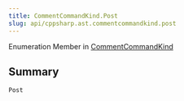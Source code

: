 ```yaml
---
title: CommentCommandKind.Post
slug: api/cppsharp.ast.commentcommandkind.post
---
```

Enumeration Member in [CommentCommandKind](/api/cppsharp/ast/commentcommandkind)

## Summary



```csharp
Post
```

